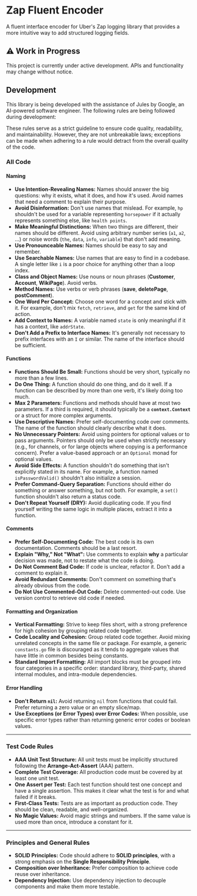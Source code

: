 # Zap Fluent Encoder

A fluent interface encoder for Uber's Zap logging library that provides a more intuitive way to add structured logging
fields.

## ⚠️ Work in Progress

This project is currently under active development. APIs and functionality may change without notice.

## Development

This library is being developed with the assistance of Jules by Google, an AI-powered software engineer. The following rules are being followed during development:

These rules serve as a strict guideline to ensure code quality, readability, and maintainability. However, they are not unbreakable laws; exceptions can be made when adhering to a rule would detract from the overall quality of the code.


### All Code

#### **Naming**

* **Use Intention-Revealing Names:** Names should answer the big questions: why it exists, what it does, and how it's used. Avoid names that need a comment to explain their purpose.
* **Avoid Disinformation:** Don't use names that mislead. For example, `hp` shouldn't be used for a variable representing `horsepower` if it actually represents something else, like `health points`.
* **Make Meaningful Distinctions:** When two things are different, their names should be different. Avoid using arbitrary number series (`a1`, `a2`, ...) or noise words (`the`, `data`, `info`, `variable`) that don't add meaning.
* **Use Pronounceable Names:** Names should be easy to say and remember.
* **Use Searchable Names:** Use names that are easy to find in a codebase. A single letter like `i` is a poor choice for anything other than a loop index.
* **Class and Object Names:** Use nouns or noun phrases (**Customer**, **Account**, **WikiPage**). Avoid verbs.
* **Method Names:** Use verbs or verb phrases (**save**, **deletePage**, **postComment**).
* **One Word Per Concept:** Choose one word for a concept and stick with it. For example, don't mix `fetch`, `retrieve`, and `get` for the same kind of action.
* **Add Context to Names:** A variable named `state` is only meaningful if it has a context, like `addrState`.
* **Don't Add a Prefix to Interface Names:** It's generally not necessary to prefix interfaces with an `I` or similar. The name of the interface should be sufficient.

#### **Functions**

* **Functions Should Be Small:** Functions should be very short, typically no more than a few lines.
* **Do One Thing:** A function should do one thing, and do it well. If a function can be described by more than one verb, it's likely doing too much.
* **Max 2 Parameters:** Functions and methods should have at most two parameters. If a third is required, it should typically be a **`context.Context`** or a struct for more complex arguments.
* **Use Descriptive Names:** Prefer self-documenting code over comments. The name of the function should clearly describe what it does.
* **No Unnecessary Pointers:** Avoid using pointers for optional values or to pass arguments. Pointers should only be used when strictly necessary (e.g., for channels, or for large objects where copying is a performance concern). Prefer a value-based approach or an `Optional` monad for optional values.
* **Avoid Side Effects:** A function shouldn't do something that isn't explicitly stated in its name. For example, a function named `isPasswordValid()` shouldn't also initialize a session.
* **Prefer Command-Query Separation:** Functions should either do something or answer something, but not both. For example, a `set()` function shouldn't also return a status code.
* **Don't Repeat Yourself (DRY):** Avoid duplicating code. If you find yourself writing the same logic in multiple places, extract it into a function.

#### **Comments**

* **Prefer Self-Documenting Code:** The best code is its own documentation. Comments should be a last resort.
* **Explain "Why," Not "What":** Use comments to explain **why** a particular decision was made, not to restate what the code is doing.
* **Do Not Comment Bad Code:** If code is unclear, refactor it. Don't add a comment to explain it.
* **Avoid Redundant Comments:** Don't comment on something that's already obvious from the code.
* **Do Not Use Commented-Out Code:** Delete commented-out code. Use version control to retrieve old code if needed.

#### **Formatting and Organization**

* **Vertical Formatting:** Strive to keep files short, with a strong preference for high cohesion by grouping related code together.
* **Code Locality and Cohesion:** Group related code together. Avoid mixing unrelated concepts in the same file or package. For example, a generic `constants.go` file is discouraged as it tends to aggregate values that have little in common besides being constants.
* **Standard Import Formatting:** All import blocks must be grouped into four categories in a specific order: standard library, third-party, shared internal modules, and intra-module dependencies.

#### **Error Handling**

* **Don't Return `nil`:** Avoid returning `nil` from functions that could fail. Prefer returning a zero value or an empty slice/map.
* **Use Exceptions (or Error Types) over Error Codes:** When possible, use specific error types rather than returning generic error codes or boolean values.

---

### **Test Code Rules**

* **AAA Unit Test Structure:** All unit tests must be implicitly structured following the **Arrange-Act-Assert** (AAA) pattern.
* **Complete Test Coverage:** All production code must be covered by at least one unit test.
* **One Assert per Test:** Each test function should test one concept and have a single assertion. This makes it clear what the test is for and what failed if it breaks.
* **First-Class Tests:** Tests are as important as production code. They should be clean, readable, and well-organized.
* **No Magic Values:** Avoid magic strings and numbers. If the same value is used more than once, introduce a constant for it.

---

### **Principles and General Rules**

* **SOLID Principles:** Code should adhere to **SOLID principles**, with a strong emphasis on the **Single Responsibility Principle**.
* **Composition over Inheritance:** Prefer composition to achieve code reuse over inheritance.
* **Dependency Injection:** Use dependency injection to decouple components and make them more testable.
